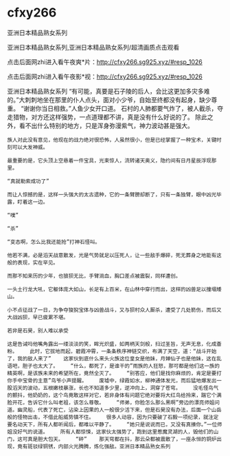 # cfxy266
亚洲日本精品熟女系列

亚洲日本精品熟女系列,亚洲日本精品熟女系列/超清画质点击观看

点击后面网zhi进入看午夜爽*片：http://cfxy266.sg925.xyz/#resp_1026

点击后面网zhi进入看午夜影*视：http://cfxy266.sg925.xyz/#resp_1026

亚洲日本精品熟女系列    “有可能，真要是石子陵的后人，会比这更加多灾多难的。”大刺刺地坐在那里的仆人点头，面对小少爷，自始至终都没有起身，缺少尊重。    “谢谢你当日相救。”人鱼少女开口道。    石村的人肺都要气炸了，被人截杀，夺走猎物，对方还这样强势，一点道理都不讲，真是没有什么好说的了。    除此之外，看不出什么特别的地方，只是浑身弥漫紫气，神力波动甚是强大。

    族人对此没有意见，他现在的战力绝对很恐怖，人虽然很小，但是已经掌握了一种宝术，关键时刻可以大发神威。

    最重要的是，它头顶上空悬着一件宝具，光束惊人，流转诸天奥义，隐约间有日月星辰浮现那里。

    “真就勒索成功了”

    而让人惊撼的是，这样一头强大的太古遗种，它的一条臂膀却断了，只有一条独臂，眼中凶光毕露，盯着这一边。

    “噗”

    “杀”

    “变态啊，怎么比我还能抢”打神石怪叫。

    他若不满，必是滔天战意散发，光是气势就足以压死人，让一些敌手爆碎，死无葬身之地能有这般的表现，实在罕见。

    而那不知来历的少年，也狼狈无比，手臂淌血，胸口差点被震裂，同样遭创。

    一头土行龙大吼，它躯体庞大如山，长足有上百米，在山林中穿行而出，这样的凶兽足以撞塌矮山。

    小不点征战了一日，为争夺狻猊宝体与凶兽战斗，又与狈村众人厮杀，遭受了几处箭伤，而后又大战凶狈，早已疲累不堪。

    若非是石昊，别人难以承受

    这是告诫吗他嘴角露出一缕淡淡的笑，眸光炽盛，如两柄天剑般，扫过圣旨，无声无息，化成齑粉。    此时，它拔地而起，碧霞冲霄，一条条秩序神链交织，布满了天空，道：“战斗开始了，我的敌人来了”    这家伙到底什么来头火族这位皇女是他妹，月婵仙子也是他妹，这在乱语吧，胆子也太大了。    “什么，都死了，是谁干的”雨族的人狂怒，那可都是他们这一族的精英啊，是该族未来的希望所在，竟然全灭了。    “别答应，他们是找你麻烦的，肯定是要打你手中宝骨的主意”鸟爷小声提醒。    废墟中，绿霞如水，柳神通体发光，而后猛地爆发出一股滔天的波动，五根嫩枝暴涨，长也不知道多少里，逆冲向上，洞穿了苍穹。    没毛怪鸟气的颤抖，他奶奶的，这个鸟竟敢这样对它，若非身体有问题它绝对要将大红鸟给拎来，踹它个满脸开花，告诉它什么叫老祖，该怎么尊敬。    “师弟，你脸怎么那么黑啊”旁边的漂亮师姐问道。幽灵船，代表了死亡，沾染上因果的人一般很少活下来，但是石昊没有办法，后面一个山岳般的怪物出击，不借此船威势镇不住。    很多人动容，因为只要破了石毅一项纪录，就注定要名动天下，所有人都听闻后，都难以平静了。    “她只是说说而已，又没有真揍你。”一位师姐没好气的说道。    所有人都惊悚，这家伙太强势了，跑到这里惹魔灵湖的人，毁他们的山门，这可真是胆大包天。    “砰”    那天穹都在抖，那云朵都被震散了，一座永恒的铜炉出现，竟有斑驳绿铜锈，内部火光腾腾，炼化强敌。亚洲日本精品熟女系列
